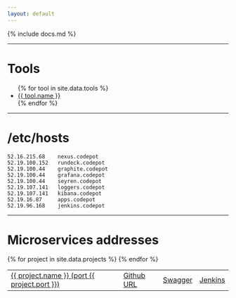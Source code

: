 ```yaml
---
layout: default
---
```



{% include docs.md %}


---

# <a name="tools"/></a> Tools

<ul>
{% for tool in site.data.tools %}
  <li><a href="{{ tool.url }}">{{ tool.name }}</a></li>
{% endfor %}
</ul>

---

# <a name="hosts"/></a> /etc/hosts

```
52.16.215.68    nexus.codepot
52.19.100.152   rundeck.codepot
52.19.100.44    graphite.codepot
52.19.100.44    grafana.codepot
52.19.100.44    seyren.codepot
52.19.107.141   loggers.codepot
52.19.107.141   kibana.codepot
52.19.16.87     apps.codepot 
52.19.96.168    jenkins.codepot
```

---

# <a name="ports"/></a> Microservices addresses

<table class='table'>
  <tbody>
  {% for project in site.data.projects %}
    <tr>
      <td><a href="http://apps.{{ site.domain }}:{{ project.port }}">{{ project.name }} (port {{ project.port }})</a></td>
      <td><a href="https://github.com/Codepot-Microservices-2015-08/{{ project.name }}"> Github URL</a></td>
      <td><a href="http://apps.{{ site.domain }}:{{ project.port }}/swagger/index.html">Swagger</a></td>
      <td><a href="http://jenkins.{{ site.domain }}/job/{{ project.name }}/">Jenkins</a></td>
    </tr>
  {% endfor %}
  </tbody>
</table>

